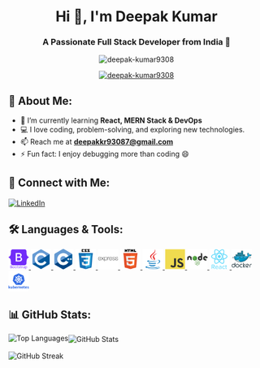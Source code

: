 <h1 align="center">Hi 👋, I'm Deepak Kumar</h1>
<h3 align="center">A Passionate Full Stack Developer from India 🚀</h3>

<p align="center">
    <img src="https://komarev.com/ghpvc/?username=deepak-kumar9308&label=Profile%20views&color=0e75b6&style=flat" alt="deepak-kumar9308" />
</p>

<p align="center">
    <a href="https://github.com/ryo-ma/github-profile-trophy">
        <img src="https://github-profile-trophy.vercel.app/?username=deepak-kumar9308&margin-w=5" alt="deepak-kumar9308" />
    </a>
</p>

## 🚀 About Me:

- 🌱 I’m currently learning **React, MERN Stack & DevOps**
- 💻 I love coding, problem-solving, and exploring new technologies.
- 📫 Reach me at **[deepakkr93087@gmail.com](mailto:deepakkr93087@gmail.com)**
- ⚡ Fun fact: I enjoy debugging more than coding 😄

## 🔗 Connect with Me:
<p align="left">
    <a href="https://www.linkedin.com/in/deepak-kumar-58273a264" target="blank">
        <img align="center" src="https://raw.githubusercontent.com/rahuldkjain/github-profile-readme-generator/master/src/images/icons/Social/linked-in-alt.svg" alt="LinkedIn" height="40" width="50" />
    </a>
</p>

## 🛠️ Languages & Tools:
<p align="left">
    <a href="https://getbootstrap.com" target="_blank">
        <img src="https://raw.githubusercontent.com/devicons/devicon/master/icons/bootstrap/bootstrap-plain-wordmark.svg" alt="Bootstrap" width="40" height="40" />
    </a>
    <a href="https://www.cprogramming.com/" target="_blank">
        <img src="https://raw.githubusercontent.com/devicons/devicon/master/icons/c/c-original.svg" alt="C" width="40" height="40" />
    </a>
    <a href="https://www.w3schools.com/cpp/" target="_blank">
        <img src="https://raw.githubusercontent.com/devicons/devicon/master/icons/cplusplus/cplusplus-original.svg" alt="C++" width="40" height="40" />
    </a>
    <a href="https://www.w3schools.com/css/" target="_blank">
        <img src="https://raw.githubusercontent.com/devicons/devicon/master/icons/css3/css3-original-wordmark.svg" alt="CSS3" width="40" height="40" />
    </a>
    <a href="https://expressjs.com" target="_blank">
        <img src="https://raw.githubusercontent.com/devicons/devicon/master/icons/express/express-original-wordmark.svg" alt="Express" width="40" height="40" />
    </a>
    <a href="https://www.w3.org/html/" target="_blank">
        <img src="https://raw.githubusercontent.com/devicons/devicon/master/icons/html5/html5-original-wordmark.svg" alt="HTML5" width="40" height="40" />
    </a>
    <a href="https://www.java.com" target="_blank">
        <img src="https://raw.githubusercontent.com/devicons/devicon/master/icons/java/java-original.svg" alt="Java" width="40" height="40" />
    </a>
    <a href="https://developer.mozilla.org/en-US/docs/Web/JavaScript" target="_blank">
        <img src="https://raw.githubusercontent.com/devicons/devicon/master/icons/javascript/javascript-original.svg" alt="JavaScript" width="40" height="40" />
    </a>
    <a href="https://nodejs.org" target="_blank">
        <img src="https://raw.githubusercontent.com/devicons/devicon/master/icons/nodejs/nodejs-original-wordmark.svg" alt="Node.js" width="40" height="40" />
    </a>
    <a href="https://reactjs.org/" target="_blank">
        <img src="https://raw.githubusercontent.com/devicons/devicon/master/icons/react/react-original-wordmark.svg" alt="React" width="40" height="40" />
    </a>
    <a href="https://www.docker.com/" target="_blank">
        <img src="https://raw.githubusercontent.com/devicons/devicon/master/icons/docker/docker-original-wordmark.svg" alt="Docker" width="40" height="40" />
    </a>
    <a href="https://kubernetes.io/" target="_blank">
        <img src="https://raw.githubusercontent.com/devicons/devicon/master/icons/kubernetes/kubernetes-plain-wordmark.svg" alt="Kubernetes" width="40" height="40" />
    </a>
</p>

## 📊 GitHub Stats:
<p>
    <img align="left" src="https://github-readme-stats.vercel.app/api/top-langs?username=deepak-kumar9308&show_icons=true&locale=en&layout=compact" alt="Top Languages" />
</p>

<p>
    <img align="center" src="https://github-readme-stats.vercel.app/api?username=deepak-kumar9308&show_icons=true&locale=en&theme=tokyonight" alt="GitHub Stats" />
</p>

<p>
    <img align="center" src="https://github-readme-streak-stats.herokuapp.com/?user=deepak-kumar9308&theme=tokyonight" alt="GitHub Streak" />
</p>

